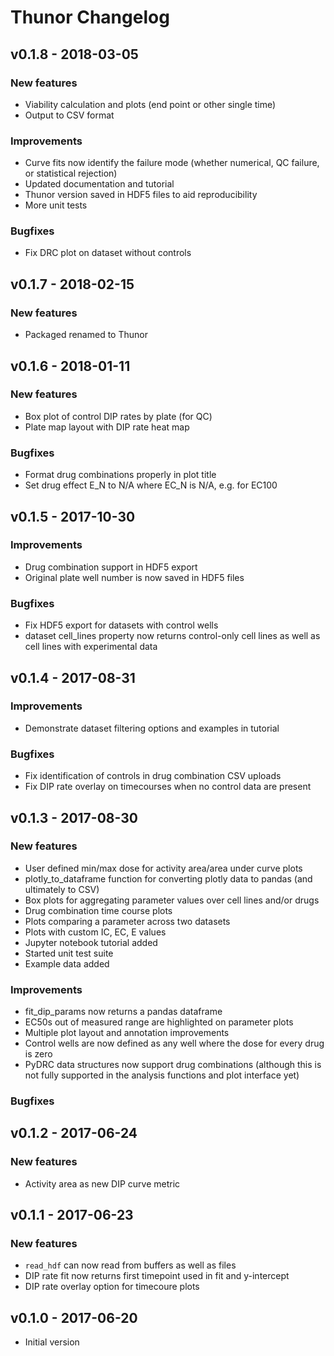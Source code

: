 Thunor Changelog
================

## v0.1.8 - 2018-03-05

### New features

* Viability calculation and plots (end point or other single time)
* Output to CSV format

### Improvements

* Curve fits now identify the failure mode (whether numerical, QC failure, or statistical rejection)
* Updated documentation and tutorial
* Thunor version saved in HDF5 files to aid reproducibility
* More unit tests

### Bugfixes

* Fix DRC plot on dataset without controls

## v0.1.7 - 2018-02-15

### New features

* Packaged renamed to Thunor

## v0.1.6 - 2018-01-11

### New features

* Box plot of control DIP rates by plate (for QC)
* Plate map layout with DIP rate heat map

### Bugfixes

* Format drug combinations properly in plot title
* Set drug effect E_N to N/A where EC_N is N/A, e.g. for EC100

## v0.1.5 - 2017-10-30

### Improvements

* Drug combination support in HDF5 export
* Original plate well number is now saved in HDF5 files

### Bugfixes

* Fix HDF5 export for datasets with control wells
* dataset cell_lines property now returns control-only cell lines as well as
 cell lines with experimental data

## v0.1.4 - 2017-08-31

### Improvements

* Demonstrate dataset filtering options and examples in tutorial

### Bugfixes

* Fix identification of controls in drug combination CSV uploads
* Fix DIP rate overlay on timecourses when no control data are present

## v0.1.3 - 2017-08-30

### New features

* User defined min/max dose for activity area/area under curve plots
* plotly_to_dataframe function for converting plotly data to pandas (and 
ultimately to CSV)
* Box plots for aggregating parameter values over cell lines and/or drugs
* Drug combination time course plots
* Plots comparing a parameter across two datasets
* Plots with custom IC, EC, E values
* Jupyter notebook tutorial added
* Started unit test suite
* Example data added

### Improvements

* fit_dip_params now returns a pandas dataframe
* EC50s out of measured range are highlighted on parameter plots
* Multiple plot layout and annotation improvements
* Control wells are now defined as any well where the dose for every drug is
 zero
* PyDRC data structures now support drug combinations (although this is not 
fully supported in the analysis functions and plot interface yet)

### Bugfixes

## v0.1.2 - 2017-06-24

### New features

* Activity area as new DIP curve metric

## v0.1.1 - 2017-06-23

### New features

* `read_hdf` can now read from buffers as well as files
* DIP rate fit now returns first timepoint used in fit and y-intercept
* DIP rate overlay option for timecoure plots

## v0.1.0 - 2017-06-20

* Initial version
